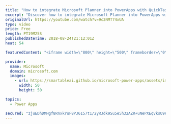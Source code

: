 ```yaml
---
title: "How to integrate Microsoft Planner into PowerApps with QuickTask"
excerpt: "Discover how to integrate Microsoft Planner into PowerApps with the QuickTask sample template. QuickTask allows you to triage your Outlook emails quickly into plans using Microsoft Planner.   Learn more: https://web.powerapps.com/home?sampleapp_preview=quicktask"
originalUrl: https://youtube.com/watch?v=9c2NMT74xUA
type: video
price: Free
length: PT19M25S
publishedDateTime: 2018-08-24T21:12:01Z
heat: 54

featuredContent: "<iframe width=\"800\" height=\"500\" frameborder=\"0\" src=\"https://www.youtube.com/embed/9c2NMT74xUA\" allow=\"accelerometer; autoplay; encrypted-media; gyroscope; picture-in-picture\" allowfullscreen></iframe>"

provider:
  name: Microsoft
  domain: microsoft.com
  images:
    - url: https://smartableai.github.io/microsoft-power-apps/assets/images/organizations/microsoft.com-50x50.jpg
      width: 50
      height: 50

topics:
  - Power Apps

secured: "zjuEDhDMHgf8RnxkruF8PJ6157t1/2yRJdk9Su5e5h32AZR+uNePXEqvksU9KXlNtl/+h0JkvqYkkigr1iyzV0iF9mKZRUsXHJUl9mz5GgpFlV0A716CZkhYc+dDW8JDnAVvI81fB+d1cF/hbY2bZILY7lSAkEnKSTQ41KEMOToSUP4F2AHlaStetLnq/GnEZe8pnf8YlGnefgOwujoPDUpO57EiWQCO3vMNsqTkWUma4fzCkalHjlXkFQBnb2cv1xnn+lWclOoOI9RBEvXILUXibMb4xnokObV+24WsOYiBdISt+MVFoKXMPCOBAJaBtp78z6DgwAzUG43YqIiHADUKMIgINbhEDWWEGNbW5rqRWYZcxwFNUFlU6KVuBVvO2AocFsGi9UbcdGhJgYVQwg==;WHtTuCVHOIFMlDE5wP1s/g=="
---
```


